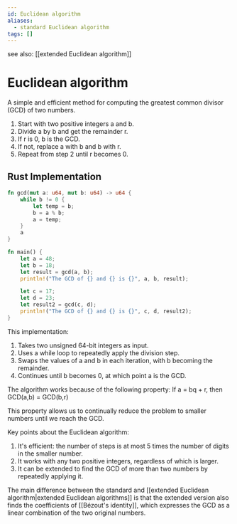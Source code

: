 ```yaml
---
id: Euclidean algorithm
aliases:
  - standard Euclidean algorithm
tags: []
---
```


see also: [[extended Euclidean algorithm]]

# Euclidean algorithm
A simple and efficient method for computing the greatest common divisor (GCD) of two numbers.

1. Start with two positive integers a and b.
2. Divide a by b and get the remainder r.
3. If r is 0, b is the GCD.
4. If not, replace a with b and b with r.
5. Repeat from step 2 until r becomes 0.

## Rust Implementation
```rust
fn gcd(mut a: u64, mut b: u64) -> u64 {
    while b != 0 {
        let temp = b;
        b = a % b;
        a = temp;
    }
    a
}

fn main() {
    let a = 48;
    let b = 18;
    let result = gcd(a, b);
    println!("The GCD of {} and {} is {}", a, b, result);

    let c = 17;
    let d = 23;
    let result2 = gcd(c, d);
    println!("The GCD of {} and {} is {}", c, d, result2);
}
```

This implementation:
1. Takes two unsigned 64-bit integers as input.
2. Uses a while loop to repeatedly apply the division step.
3. Swaps the values of a and b in each iteration, with b becoming the remainder.
4. Continues until b becomes 0, at which point a is the GCD.

The algorithm works because of the following property:
If a = bq + r, then GCD(a,b) = GCD(b,r)

This property allows us to continually reduce the problem to smaller numbers until we reach the GCD.

Key points about the Euclidean algorithm:

1. It's efficient: the number of steps is at most 5 times the number of digits in the smaller number.
2. It works with any two positive integers, regardless of which is larger.
3. It can be extended to find the GCD of more than two numbers by repeatedly applying it.

The main difference between the standard and [[extended Euclidean algorithm|extended Euclidean algorithms]] is that the extended version also finds the coefficients of [[Bézout's identity]], which expresses the GCD as a linear combination of the two original numbers.
